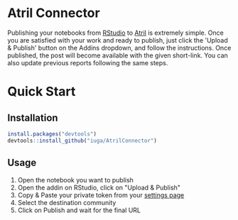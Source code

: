 # Atril Connector

Publishing your notebooks from [RStudio](https://www.rstudio.com) to [Atril](https://www.atril.me/) is extremely simple. Once you are satisfied with your work and ready to publish, just click the 'Upload & Publish' button on the Addins dropdown, and follow the instructions. Once published, the post will become available with the given short-link. You can also update previous reports following the same steps.

# Quick Start

## Installation

```r
install.packages("devtools")
devtools::install_github("iuga/AtrilConnector")
```

## Usage

1. Open the notebook you want to publish
2. Open the addin on RStudio, click on "Upload & Publish"
3. Copy & Paste your private token from your [settings page](https://www.atril.me/#/settings)
4. Select the destination community
5. Click on Publish and wait for the final URL

